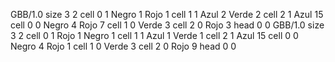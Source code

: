 <gs-board without-header> GBB/1.0
size 3 2
cell 0 1 Negro 1 Rojo 1 
cell 1 1 Azul 2 Verde 2 
cell 2 1 Azul 15 
cell 0 0 Negro 4 Rojo 7 
cell 1 0 Verde 3 
cell 2 0 Rojo 3 
head 0 0
 </gs-board>
<gs-board without-header> GBB/1.0
size 3 2
cell 0 1 Rojo 1 Negro 1 
cell 1 1 Azul 1 Verde 1 
cell 2 1 Azul 15 
cell 0 0 Negro 4 Rojo 1 
cell 1 0 Verde 3 
cell 2 0 Rojo 9 
head 0 0 </gs-board>